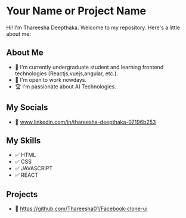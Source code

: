 # Your Name or Project Name

Hi! I'm Thareesha Deepthaka. Welcome to my repository. Here's a little about me:

## About Me
- 🌱 I'm currently undergraduate student and learning frontend technologies (Reactjs,vuejs,angular, etc.).
- 💼 I'm open to work nowdays.
- 🏆 I'm passionate about AI Technologies.

## My Socials
- 💼 www.linkedin.com/in/thareesha-deepthaka-07196b253

## My Skills
- ✅ HTML
- ✅ CSS
- ✅ JAVASCRIPT
- ✅ REACT

## Projects
- 🔗 https://github.com/Thareesha01/Facebook-clone-ui

